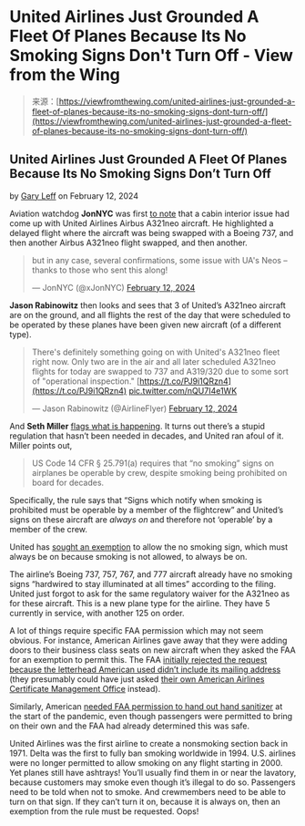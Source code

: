 <!--yml
category: 未分类
date: 2024-05-27 14:50:10
-->

# United Airlines Just Grounded A Fleet Of Planes Because Its No Smoking Signs Don't Turn Off - View from the Wing

> 来源：[https://viewfromthewing.com/united-airlines-just-grounded-a-fleet-of-planes-because-its-no-smoking-signs-dont-turn-off/](https://viewfromthewing.com/united-airlines-just-grounded-a-fleet-of-planes-because-its-no-smoking-signs-dont-turn-off/)

## United Airlines Just Grounded A Fleet Of Planes Because Its No Smoking Signs Don’t Turn Off

by [Gary Leff](https://viewfromthewing.com/author/viewfromthewing/) on February 12, 2024

Aviation watchdog **JonNYC** was first [to note](https://twitter.com/xJonNYC/status/1757150837506253148) that a cabin interior issue had come up with United Airlines Airbus A321neo aircraft. He highlighted a delayed flight where the aircraft was being swapped with a Boeing 737, and then another Airbus A321neo flight swapped, and then another.

> but in any case, several confirmations, some issue with UA's Neos – thanks to those who sent this along!
> 
> — JonNYC (@xJonNYC) [February 12, 2024](https://twitter.com/xJonNYC/status/1757155345636446461?ref_src=twsrc%5Etfw)

**Jason Rabinowitz** then looks and sees that 3 of United’s A321neo aircraft are on the ground, and all flights the rest of the day that were scheduled to be operated by these planes have been given new aircraft (of a different type).

> There's definitely something going on with United's A321neo fleet right now. Only two are in the air and all later scheduled A321neo flights for today are swapped to 737 and A319/320 due to some sort of "operational inspection." [https://t.co/PJ9i1QRzn4](https://t.co/PJ9i1QRzn4) [pic.twitter.com/nQU7I4e1WK](https://t.co/nQU7I4e1WK)
> 
> — Jason Rabinowitz (@AirlineFlyer) [February 12, 2024](https://twitter.com/AirlineFlyer/status/1757155014676488460?ref_src=twsrc%5Etfw)

And **Seth Miller** [flags what is happening](https://twitter.com/WandrMe/status/1757155795563598280). It turns out there’s a stupid regulation that hasn’t been needed in decades, and United ran afoul of it. Miller points out,

> US Code 14 CFR § 25.791(a) requires that “no smoking” signs on airplanes be operable by crew, despite smoking being prohibited on board for decades.

Specifically, the rule says that “Signs which notify when smoking is prohibited must be operable by a member of the flightcrew” and United’s signs on these aircraft are *always on* and therefore not ‘operable’ by a member of the crew.

United has [sought an exemption](https://www.regulations.gov/document/FAA-2020-0740-0004) to allow the no smoking sign, which must always be on because smoking is not allowed, to always be on.

The airline’s Boeing 737, 757, 767, and 777 aircraft already have no smoking signs “hardwired to stay illuminated at all times” according to the filing. United just forgot to ask for the same regulatory waiver for the A321neo as for these aircraft. This is a new plane type for the airline. They have 5 currently in service, with another 125 on order.

A lot of things require specific FAA permission which may not seem obvious. For instance, American Airlines gave away that they were adding doors to their business class seats on new aircraft when they asked the FAA for an exemption to permit this. The FAA [initially rejected the request because the letterhead American used didn’t include its mailing address](https://viewfromthewing.com/faa-refuses-to-consider-americans-request-to-put-doors-on-business-class-seats/) (they presumably could have just asked [their own American Airlines Certificate Management Office](https://www.faa.gov/about/office_org/field_offices/cmo/amr) instead).

Similarly, American [needed FAA permission to hand out hand sanitizer](https://viewfromthewing.com/airlines-cant-just-give-out-hand-sanitizer-the-process-they-have-to-go-through-for-permission/) at the start of the pandemic, even though passengers were permitted to bring on their own and the FAA had already determined this was safe.

United Airlines was the first airline to create a nonsmoking section back in 1971\. Delta was the first to fully ban smoking worldwide in 1994\. U.S. airlines were no longer permitted to allow smoking on any flight starting in 2000\. Yet planes still have ashtrays! You’ll usually find them in or near the lavatory, because customers may smoke even though it’s illegal to do so. Passengers need to be told when not to smoke. And crewmembers need to be able to turn on that sign. If they can’t turn it on, because it is always on, then an exemption from the rule must be requested. Oops!